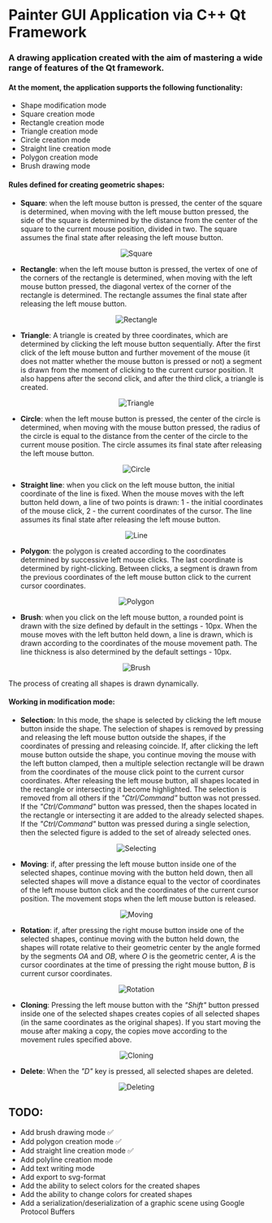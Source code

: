 # Painter GUI Application via C++ Qt Framework

### A drawing application created with the aim of mastering a wide range of features of the Qt framework.

#### At the moment, the application supports the following functionality:

- Shape modification mode
- Square creation mode
- Rectangle creation mode
- Triangle creation mode
- Circle creation mode
- Straight line creation mode
- Polygon creation mode
- Brush drawing mode

#### Rules defined for creating geometric shapes:

- **Square**: when the left mouse button is pressed, the center of the square is determined, when moving with the left mouse button pressed, the side of the square is determined by the distance from the center of the square to the current mouse position, divided in two. The square assumes the final state after releasing the left mouse button.

<div align="center">
  <img src="../media/gifs/square.gif" alt="Square">
</div>

- **Rectangle**: when the left mouse button is pressed, the vertex of one of the corners of the rectangle is determined, when moving with the left mouse button pressed, the diagonal vertex of the corner of the rectangle is determined. The rectangle assumes the final state after releasing the left mouse button.

<div align="center">
  <img src="../media/gifs/rectangle.gif" alt="Rectangle">
</div>

- **Triangle**: A triangle is created by three coordinates, which are determined by clicking the left mouse button sequentially. After the first click of the left mouse button and further movement of the mouse (it does not matter whether the mouse button is pressed or not) a segment is drawn from the moment of clicking to the current cursor position. It also happens after the second click, and after the third click, a triangle is created.

<div align="center">
  <img src="../media/gifs/triangle.gif" alt="Triangle">
</div>

- **Circle**: when the left mouse button is pressed, the center of the circle is determined, when moving with the mouse button pressed, the radius of the circle is equal to the distance from the center of the circle to the current mouse position. The circle assumes its final state after releasing the left mouse button.

<div align="center">
  <img src="../media/gifs/circle.gif" alt="Circle">
</div>

- **Straight line**: when you click on the left mouse button, the initial coordinate of the line is fixed. When the mouse moves with the left button held down, a line of two points is drawn: 1 - the initial coordinates of the mouse click, 2 - the current coordinates of the cursor. The line assumes its final state after releasing the left mouse button.

<div align="center">
  <img src="../media/gifs/line.gif" alt="Line">
</div>

- **Polygon**: the polygon is created according to the coordinates determined by successive left mouse clicks. The last coordinate is determined by right-clicking. Between clicks, a segment is drawn from the previous coordinates of the left mouse button click to the current cursor coordinates.

<div align="center">
  <img src="../media/gifs/polygon.gif" alt="Polygon">
</div>

- **Brush**: when you click on the left mouse button, a rounded point is drawn with the size defined by default in the settings - 10px. When the mouse moves with the left button held down, a line is drawn, which is drawn according to the coordinates of the mouse movement path. The line thickness is also determined by the default settings - 10px.

<div align="center">
  <img src="../media/gifs/brush.gif" alt="Brush">
</div>

The process of creating all shapes is drawn dynamically.

#### Working in modification mode:

- **Selection**: In this mode, the shape is selected by clicking the left mouse button inside the shape. The selection of shapes is removed by pressing and releasing the left mouse button outside the shapes, if the coordinates of pressing and releasing coincide. If, after clicking the left mouse button outside the shape, you continue moving the mouse with the left button clamped, then a multiple selection rectangle will be drawn from the coordinates of the mouse click point to the current cursor coordinates. After releasing the left mouse button, all shapes located in the rectangle or intersecting it become highlighted. The selection is removed from all others if the _"Ctrl/Command"_ button was not pressed. If the _"Ctrl/Command"_ button was pressed, then the shapes located in the rectangle or intersecting it are added to the already selected shapes. If the _"Ctrl/Command"_ button was pressed during a single selection, then the selected figure is added to the set of already selected ones.

<div align="center">
  <img src="../media/gifs/selecting.gif" alt="Selecting">
</div>

- **Moving**: if, after pressing the left mouse button inside one of the selected shapes, continue moving with the button held down, then all selected shapes will move a distance equal to the vector of coordinates of the left mouse button click and the coordinates of the current cursor position. The movement stops when the left mouse button is released.

<div align="center">
  <img src="../media/gifs/moving.gif" alt="Moving">
</div>

- **Rotation**: if, after pressing the right mouse button inside one of the selected shapes, continue moving with the button held down, the shapes will rotate relative to their geometric center by the angle formed by the segments _OA_ and _OB_, where _O_ is the geometric center, _A_ is the cursor coordinates at the time of pressing the right mouse button, _B_ is current cursor coordinates.

<div align="center">
  <img src="../media/gifs/rotation.gif" alt="Rotation">
</div>

- **Cloning**: Pressing the left mouse button with the _"Shift"_ button pressed inside one of the selected shapes creates copies of all selected shapes (in the same coordinates as the original shapes). If you start moving the mouse after making a copy, the copies move according to the movement rules specified above.

<div align="center">
  <img src="../media/gifs/cloning.gif" alt="Cloning">
</div>

- **Delete**: When the _"D"_ key is pressed, all selected shapes are deleted.

<div align="center">
  <img src="../media/gifs/deleting.gif" alt="Deleting">
</div>

## TODO:

- Add brush drawing mode ✅
- Add polygon creation mode ✅
- Add straight line creation mode ✅
- Add polyline creation mode
- Add text writing mode
- Add export to svg-format
- Add the ability to select colors for the created shapes
- Add the ability to change colors for created shapes
- Add a serialization/deserialization of a graphic scene using Google Protocol Buffers
